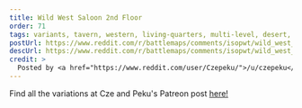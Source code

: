 ```yaml
---
title: Wild West Saloon 2nd Floor
order: 71
tags: variants, tavern, western, living-quarters, multi-level, desert, above-ground, buildings, day, variant:multi-level, variant:haunted, variant:grass, variant:wintery, variant:ransacked, variant:gloomy, variant:blood, variant:rain, variant:night, variant:glow, variant:water, variant:magic-circles, variant:alternate-colors, artist:czepeku, variant-of:czepeku-wild-west-saloon
postUrl: https://www.reddit.com/r/battlemaps/comments/isopwt/wild_west_saloon_2nd_floor_21x35/
descUrl: https://www.reddit.com/r/battlemaps/comments/isopwt/wild_west_saloon_2nd_floor_21x35/g590g0j/
credit: >
  Posted by <a href="https://www.reddit.com/user/Czepeku/">/u/czepeku</a> to <a href="https://www.reddit.com/r/battlemaps/">/r/battlemaps</a> in Sep, 2020. <br/> Please support the artist on <a href="https://www.patreon.com/czepeku/posts">Patreon</a> and <a href="https://marketplace.roll20.net/browse/publisher/327/czepeku">Roll20</a>, as well as follow them on <a href="https://twitter.com/czepeku">Twitter</a>, <a href="https://www.artstation.com/czepeku">ArtStation</a>
---
```

Find all the variations at Cze and Peku's Patreon post <a href="https://www.patreon.com/posts/wild-west-saloon-40557223" title="Wild West Saloon by Czepeku on Patreon">here!</a>

